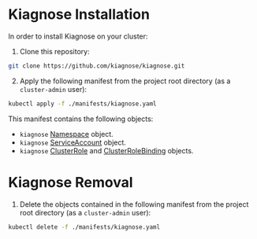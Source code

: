# Kiagnose Installation

In order to install Kiagnose on your cluster:

1. Clone this repository:

```bash
git clone https://github.com/kiagnose/kiagnose.git
```

2. Apply the following manifest from the project root directory (as a `cluster-admin` user):

```bash
kubectl apply -f ./manifests/kiagnose.yaml
```

This manifest contains the following objects:

- `kiagnose` [Namespace](https://kubernetes.io/docs/concepts/overview/working-with-objects/namespaces/) object.
- `kiagnose` [ServiceAccount](https://kubernetes.io/docs/reference/access-authn-authz/rbac/#service-account-permissions)
  object.
- `kiagnose` [ClusterRole](https://kubernetes.io/docs/reference/access-authn-authz/rbac/#role-and-clusterrole)
  and [ClusterRoleBinding](https://kubernetes.io/docs/reference/access-authn-authz/rbac/#rolebinding-and-clusterrolebinding)
  objects.

# Kiagnose Removal

1. Delete the objects contained in the following manifest from the project root directory (as a `cluster-admin` user):

```bash
kubectl delete -f ./manifests/kiagnose.yaml
```
